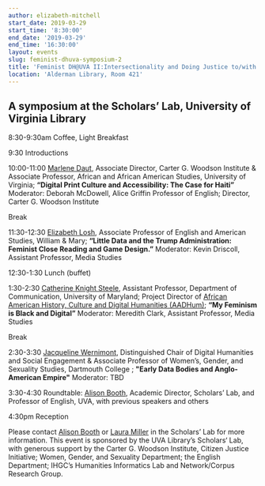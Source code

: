 ```yaml
---
author: elizabeth-mitchell
start_date: 2019-03-29
start_time: '8:30:00'
end_date: '2019-03-29'
end_time: '16:30:00'
layout: events
slug: feminist-dhuva-symposium-2
title: 'Feminist DH@UVA II:Intersectionality and Doing Justice to/with Data'
location: 'Alderman Library, Room 421'
---
```


## A symposium at the Scholars’ Lab, University of Virginia Library

8:30-9:30am  Coffee, Light Breakfast

9:30  Introductions

10:00-11:00  [Marlene Daut](http://woodson.as.virginia.edu/people/profile/mld9b), Associate Director, Carter G. Woodson Institute & Associate Professor, African and African American Studies, University of Virginia; **“Digital Print Culture and Accessibility: The Case for Haiti”**  
Moderator: Deborah McDowell, Alice Griffin Professor of English; Director, Carter G. Woodson Institute

Break

11:30-12:30  [Elizabeth Losh](https://www.wm.edu/as/americanstudies/faculty/losh_e.php), Associate Professor of English and American Studies, William & Mary; **“Little Data and the Trump Administration: Feminist Close Reading and Game Design.”** 
Moderator: Kevin Driscoll, Assistant Professor, Media Studies

12:30-1:30  Lunch (buffet)

1:30-2:30  [Catherine Knight Steele](https://www.comm.umd.edu/people/faculty/steele), Assistant Professor, Department of Communication, University of Maryland; Project Director of [African American History, Culture and Digital Humanities (AADHum)](http://mith.umd.edu/research/aadhum/); **“My Feminism is Black and Digital”**
Moderator: Meredith Clark, Assistant Professor, Media Studies

Break

2:30-3:30  [Jacqueline Wernimont](https://jwernimont.com/), Distinguished Chair of Digital Humanities and Social Engagement & Associate Professor of Women’s, Gender, and Sexuality Studies, Dartmouth College ; **"Early Data Bodies and Anglo-American Empire"**
Moderator: TBD

3:30-4:30 Roundtable: [Alison Booth](https://scholarslab.org/people/alison-booth/), Academic Director, Scholars’ Lab, and Professor of English, UVA, with previous speakers and others

4:30pm Reception

Please contact [Alison Booth](mailto:ab6j@virginia.edu) or [Laura Miller](lam2c@virginia.edu) in the Scholars’ Lab for more information. This event is sponsored by the UVA Library’s Scholars‘ Lab, with generous support by the Carter G. Woodson Institute, Citizen Justice Initiative; Women, Gender, and Sexuality Department; the English Department; IHGC’s Humanities Informatics Lab and Network/Corpus Research Group.

